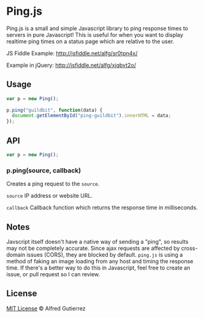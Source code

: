 # Ping.js

Ping.js is a small and simple Javascript library to ping response times to servers in pure Javascript! This is useful for when you want to display realtime ping times on a status page which are relative to the user.

JS Fiddle Example: http://jsfiddle.net/alfg/sr0tpn4x/

Example in jQuery: http://jsfiddle.net/alfg/xjqbvt2o/

## Usage

```javascript
var p = new Ping();
 
p.ping("guildbit", function(data) {
  document.getElementById("ping-guildbit").innerHTML = data;
});
```

## API

```javascript
var p = new Ping();
```

### p.ping(source, callback)

Creates a ping request to the `source`. 

`source` IP address or website URL.

`callback` Callback function which returns the response time in milliseconds.

## Notes

Javscript itself doesn't have a native way of sending a "ping", so results may not be completely accurate. Since ajax requests are affected by cross-domain issues (CORS), they are blocked by default. `ping.js` is using a method of faking an image loading from any host and timing the response time. If there's a better way to do this in Javascript, feel free to create an issue, or pull request so I can review.

## License

[MIT License](http://alfg.mit-license.org/) © Alfred Gutierrez
